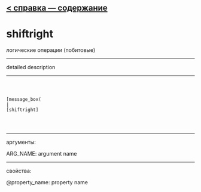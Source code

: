 [< справка — содержание](ceammc_lib.html)
---

# shiftright


логические операции (побитовые)

---

detailed description
<br>


---


```



[message_box(                                 
|
[shiftright]


            
```

---
аргументы:

ARG_NAME: argument name<br>

---
свойства:

@property_name: property name<br>

